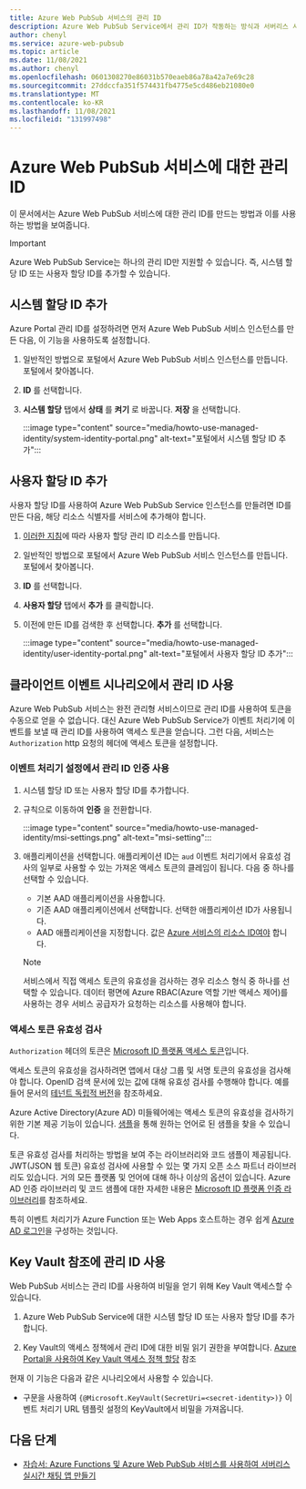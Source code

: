 ```yaml
---
title: Azure Web PubSub 서비스의 관리 ID
description: Azure Web PubSub Service에서 관리 ID가 작동하는 방식과 서버리스 시나리오에서 관리 ID를 사용하는 방법을 알아봅니다.
author: chenyl
ms.service: azure-web-pubsub
ms.topic: article
ms.date: 11/08/2021
ms.author: chenyl
ms.openlocfilehash: 0601308270e86031b570eaeb86a78a42a7e69c28
ms.sourcegitcommit: 27ddccfa351f574431fb4775e5cd486eb21080e0
ms.translationtype: MT
ms.contentlocale: ko-KR
ms.lasthandoff: 11/08/2021
ms.locfileid: "131997498"
---
```

# <a name="managed-identities-for-azure-web-pubsub-service"></a>Azure Web PubSub 서비스에 대한 관리 ID

이 문서에서는 Azure Web PubSub 서비스에 대한 관리 ID를 만드는 방법과 이를 사용하는 방법을 보여줍니다.

> [!Important] 
> Azure Web PubSub Service는 하나의 관리 ID만 지원할 수 있습니다. 즉, 시스템 할당 ID 또는 사용자 할당 ID를 추가할 수 있습니다. 

## <a name="add-a-system-assigned-identity"></a>시스템 할당 ID 추가

Azure Portal 관리 ID를 설정하려면 먼저 Azure Web PubSub 서비스 인스턴스를 만든 다음, 이 기능을 사용하도록 설정합니다.

1. 일반적인 방법으로 포털에서 Azure Web PubSub 서비스 인스턴스를 만듭니다. 포털에서 찾아봅니다.

2. **ID** 를 선택합니다.

4. **시스템 할당** 탭에서 **상태** 를 **켜기** 로 바꿉니다. **저장** 을 선택합니다.

    :::image type="content" source="media/howto-use-managed-identity/system-identity-portal.png" alt-text="포털에서 시스템 할당 ID 추가":::

## <a name="add-a-user-assigned-identity"></a>사용자 할당 ID 추가

사용자 할당 ID를 사용하여 Azure Web PubSub Service 인스턴스를 만들려면 ID를 만든 다음, 해당 리소스 식별자를 서비스에 추가해야 합니다.

1. [이러한 지침](../active-directory/managed-identities-azure-resources/how-to-manage-ua-identity-portal.md#create-a-user-assigned-managed-identity)에 따라 사용자 할당 관리 ID 리소스를 만듭니다.

2. 일반적인 방법으로 포털에서 Azure Web PubSub 서비스 인스턴스를 만듭니다. 포털에서 찾아봅니다.

3. **ID** 를 선택합니다.

4. **사용자 할당** 탭에서 **추가** 를 클릭합니다.

5. 이전에 만든 ID를 검색한 후 선택합니다. **추가** 를 선택합니다.

    :::image type="content" source="media/howto-use-managed-identity/user-identity-portal.png" alt-text="포털에서 사용자 할당 ID 추가":::

## <a name="use-a-managed-identity-in-client-events-scenarios"></a>클라이언트 이벤트 시나리오에서 관리 ID 사용

Azure Web PubSub 서비스는 완전 관리형 서비스이므로 관리 ID를 사용하여 토큰을 수동으로 얻을 수 없습니다. 대신 Azure Web PubSub Service가 이벤트 처리기에 이벤트를 보낼 때 관리 ID를 사용하여 액세스 토큰을 얻습니다. 그런 다음, 서비스는 `Authorization` http 요청의 헤더에 액세스 토큰을 설정합니다.

### <a name="enable-managed-identity-authentication-in-event-handler-settings"></a>이벤트 처리기 설정에서 관리 ID 인증 사용

1. 시스템 할당 ID 또는 사용자 할당 ID를 추가합니다.

2. 규칙으로 이동하여 **인증** 을 전환합니다.

    :::image type="content" source="media/howto-use-managed-identity/msi-settings.png" alt-text="msi-setting":::

3. 애플리케이션을 선택합니다. 애플리케이션 ID는 `aud` 이벤트 처리기에서 유효성 검사의 일부로 사용할 수 있는 가져온 액세스 토큰의 클레임이 됩니다. 다음 중 하나를 선택할 수 있습니다.
    - 기본 AAD 애플리케이션을 사용합니다.
    - 기존 AAD 애플리케이션에서 선택합니다. 선택한 애플리케이션 ID가 사용됩니다.
    - AAD 애플리케이션을 지정합니다. 값은 [Azure 서비스의 리소스 ID여야](../active-directory/managed-identities-azure-resources/services-support-managed-identities.md#azure-services-that-support-azure-ad-authentication) 합니다.

    > [!NOTE]
    > 서비스에서 직접 액세스 토큰의 유효성을 검사하는 경우 리소스 형식 중 하나를 선택할 수 있습니다. 데이터 평면에 Azure RBAC(Azure 역할 기반 액세스 제어)를 사용하는 경우 서비스 공급자가 요청하는 리소스를 사용해야 합니다.

### <a name="validate-access-tokens"></a>액세스 토큰 유효성 검사

`Authorization` 헤더의 토큰은 [Microsoft ID 플랫폼 액세스 토큰](../active-directory/develop/access-tokens.md#validating-tokens)입니다.

액세스 토큰의 유효성을 검사하려면 앱에서 대상 그룹 및 서명 토큰의 유효성을 검사해야 합니다. OpenID 검색 문서에 있는 값에 대해 유효성 검사를 수행해야 합니다. 예를 들어 문서의 [테넌트 독립적 버전](https://login.microsoftonline.com/common/.well-known/openid-configuration)을 참조하세요.

Azure Active Directory(Azure AD) 미들웨어에는 액세스 토큰의 유효성을 검사하기 위한 기본 제공 기능이 있습니다. [샘플](../active-directory/develop/sample-v2-code.md)을 통해 원하는 언어로 된 샘플을 찾을 수 있습니다.

토큰 유효성 검사를 처리하는 방법을 보여 주는 라이브러리와 코드 샘플이 제공됩니다. JWT(JSON 웹 토큰) 유효성 검사에 사용할 수 있는 몇 가지 오픈 소스 파트너 라이브러리도 있습니다. 거의 모든 플랫폼 및 언어에 대해 하나 이상의 옵션이 있습니다. Azure AD 인증 라이브러리 및 코드 샘플에 대한 자세한 내용은 [Microsoft ID 플랫폼 인증 라이브러리](../active-directory/develop/reference-v2-libraries.md)를 참조하세요.

특히 이벤트 처리기가 Azure Function 또는 Web Apps 호스트하는 경우 쉽게 [Azure AD 로그인](../app-service/configure-authentication-provider-aad.md)을 구성하는 것입니다.

## <a name="use-a-managed-identity-for-key-vault-reference"></a>Key Vault 참조에 관리 ID 사용

Web PubSub 서비스는 관리 ID를 사용하여 비밀을 얻기 위해 Key Vault 액세스할 수 있습니다.

1. Azure Web PubSub Service에 대한 시스템 할당 ID 또는 사용자 할당 ID를 추가합니다.

2. Key Vault의 액세스 정책에서 관리 ID에 대한 비밀 읽기 권한을 부여합니다. [Azure Portal을 사용하여 Key Vault 액세스 정책 할당](../key-vault/general/assign-access-policy-portal.md) 참조

현재 이 기능은 다음과 같은 시나리오에서 사용할 수 있습니다.

- 구문을 사용하여 `{@Microsoft.KeyVault(SecretUri=<secret-identity>)}` 이벤트 처리기 URL 템플릿 설정의 KeyVault에서 비밀을 가져옵니다.

## <a name="next-steps"></a>다음 단계

- [자습서: Azure Functions 및 Azure Web PubSub 서비스를 사용하여 서버리스 실시간 채팅 앱 만들기](quickstart-serverless.md)
